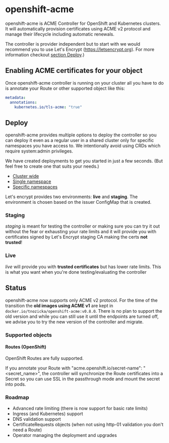 # openshift-acme
openshift-acme is ACME Controller for OpenShift and Kubernetes clusters. It will automatically provision certificates using ACME v2 protocol and manage their lifecycle including automatic renewals.

The controller is provider independent but to start with we would recommend you to use Let's Encrypt (https://letsencrypt.org). For more information checkout [section Deploy](#deploy).)

## Enabling ACME certificates for your object
Once openshift-acme controller is running on your cluster all you have to do is annotate your Route or other supported object like this:
```yaml
metadata:
  annotations:
    kubernetes.io/tls-acme: "true"
```

<!--- TODO: Record new one
## Screencast
[![openshift-acme screencast](https://asciinema.org/a/175706.png)](https://asciinema.org/a/175706)
--->

## Deploy
openshift-acme provides multiple options to deploy the controller so you can deploy it even as a regular user in a shared cluster only for specific namespaces you have access to. We intentionally avoid using CRDs which require system:admin privileges.

We have created deployments to get you started in just a few seconds. (But feel free to create one that suits your needs.)
- [Cluster wide](deploy#cluster-wide)
- [Single namespace](deploy#single-namespace)
- [Specific namespaces](deploy#specific-namespaces)

Let's encrypt provides two environments: **live** and **staging**. The environment is chosen based on the issuer ConfigMap that is created.

### Staging
*staging* is meant for testing the controller or making sure you can try it out without the fear or exhausting your rate limits and it will provide you with certificates signed by Let's Encrypt staging CA making the certs **not trusted**!

### Live
*live* will provide you with **trusted certificates** but has lower rate limits. This is what you want when you're done testing/evaluating the controller

## Status
openshift-acme now supports only ACME v2 protocol. For the time of the transition the **old images using ACME v1** are kept in `docker.io/tnozicka/openshift-acme:v0.8.0`. There is no plan to support the old version and while you can still use it until the endpoints are turned off, we advise you to try the new version of the controller and migrate.

### Supported objects
#### Routes (OpenShift)
OpenShift Routes are fully supported.

If you annotate your Route with "acme.openshift.io/secret-name": "<secret_name>", the controller will synchronize the Route certificates into a Secret so you can use SSL in the passthrough mode and mount the secret into pods.

### Roadmap
- Advanced rate limiting (there is now support for basic rate limits)
- Ingress (and Kubernetes) support
- DNS validation support
- CertificateRequests objects (when not using http-01 validation you don't need a Route)
- Operator managing the deployment and upgrades
